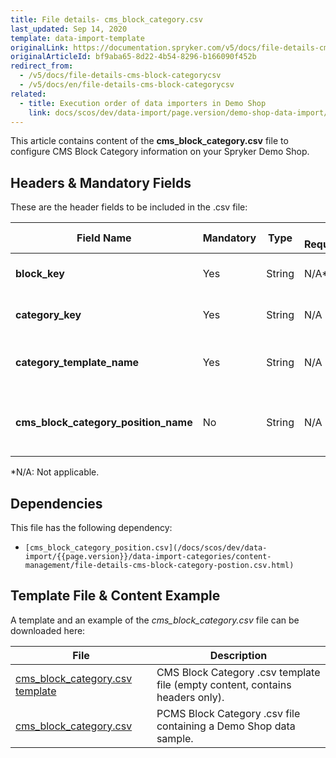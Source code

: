 ```yaml
---
title: File details- cms_block_category.csv
last_updated: Sep 14, 2020
template: data-import-template
originalLink: https://documentation.spryker.com/v5/docs/file-details-cms-block-categorycsv
originalArticleId: bf9aba65-8d22-4b54-8296-b166090f452b
redirect_from:
  - /v5/docs/file-details-cms-block-categorycsv
  - /v5/docs/en/file-details-cms-block-categorycsv
related:
  - title: Execution order of data importers in Demo Shop
    link: docs/scos/dev/data-import/page.version/demo-shop-data-import/execution-order-of-data-importers-in-demo-shop.html
---
```


This article contains content of the **cms_block_category.csv** file to configure CMS Block Category information on your Spryker Demo Shop.

## Headers & Mandatory Fields 
These are the header fields to be included in the .csv file:

| Field Name | Mandatory | Type | Other Requirements/Comments | Description |
| --- | --- | --- | --- | --- |
| **block_key** | Yes | String |N/A* |  Identifier key of the Block.|
| **category_key** | Yes | String |N/A | Identifier key of the category. |
| **category_template_name** | Yes | String |N/A | Name of the category template. |
| **cms_block_category_position_name** | No | String |N/A | Name of the CMS block category position. |
*N/A: Not applicable.

## Dependencies

This file has the following dependency:
*     [cms_block_category_position.csv](/docs/scos/dev/data-import/{{page.version}}/data-import-categories/content-management/file-details-cms-block-category-postion.csv.html) 

## Template File & Content Example
A template and an example of the *cms_block_category.csv*  file can be downloaded here:

| File | Description |
| --- | --- |
| [cms_block_category.csv template](https://spryker.s3.eu-central-1.amazonaws.com/docs/Developer+Guide/Back-End/Data+Manipulation/Data+Ingestion/Data+Import/Data+Import+Categories/Content+Management/cms_block_category_template.csv) | CMS Block Category .csv template file (empty content, contains headers only). |
| [cms_block_category.csv](https://spryker.s3.eu-central-1.amazonaws.com/docs/Developer+Guide/Back-End/Data+Manipulation/Data+Ingestion/Data+Import/Data+Import+Categories/Content+Management/cms_block_category.csv) | PCMS Block Category .csv file containing a Demo Shop data sample. |
